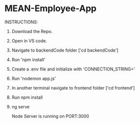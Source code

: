 # MEAN-Employee-App

INSTRUCTIONS:
1) Download the Repo.
2) Open in VS code.
3) Navigate to backendCode folder ['cd backendCode']
4) Run 'npm install'
5) Create a .env file and initialize with 'CONNECTION_STRING=<mongoDB-atlas-connection-string>'
6) Run 'nodemon app.js'
7) In another terminal navigate to frontend folder ['cd frontend']
8) Run npm install
9) ng serve

    Node Server is running on PORT:3000
   
